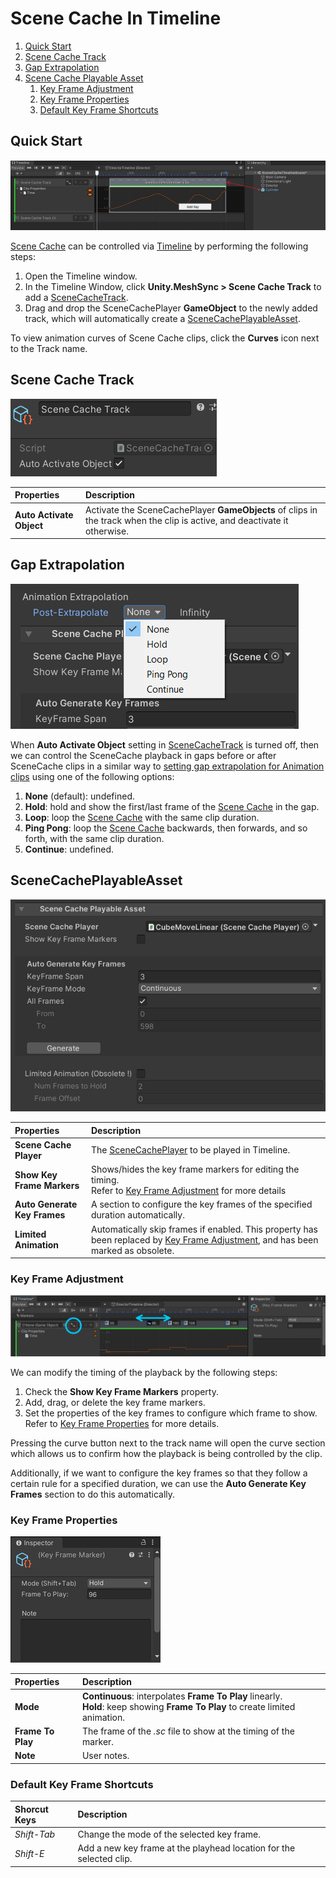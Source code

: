 # Scene Cache In Timeline

1. [Quick Start](#quick-start)
1. [Scene Cache Track](#scene-cache-track)
1. [Gap Extrapolation](#gap-extrapolation)
1. [Scene Cache Playable Asset](#scenecacheplayableasset)
   1. [Key Frame Adjustment](#key-frame-adjustment)
   1. [Key Frame Properties](#key-frame-properties)
   1. [Default Key Frame Shortcuts](#default-key-frame-shortcuts)

## Quick Start

![Menu](images/SceneCacheInTimeline.png)

[Scene Cache](SceneCache.md) can be controlled via 
[Timeline](https://docs.unity3d.com/Packages/com.unity.timeline@latest) 
by performing the following steps:

1. Open the Timeline window.
1. In the Timeline Window, click **Unity.MeshSync > Scene Cache Track** 
   to add a [SceneCacheTrack](#scene-cache-track).
1. Drag and drop the SceneCachePlayer **GameObject** to the newly added track, 
   which will automatically create a [SceneCachePlayableAsset](#scenecacheplayableasset).

To view animation curves of Scene Cache clips, click the **Curves** icon next to the Track name.
 
## Scene Cache Track

![](images/SceneCacheTrack.png)

|**Properties**            |**Description** |
|:-----------------------  |:---|
| **Auto Activate Object** | Activate the SceneCachePlayer **GameObjects** of clips in the track when the clip is active, and deactivate it otherwise. |

## Gap Extrapolation

![](images/SceneCachePlayableAssetExtrapolation.png)

When **Auto Activate Object** setting in [SceneCacheTrack](#scene-cache-track) 
is turned off, then we can control the SceneCache playback in gaps 
before or after SceneCache clips in a similar way to 
[setting gap extrapolation for Animation clips](https://docs.unity3d.com/Packages/com.unity.timeline@1.7/manual/clp_gap_extrap.html)
using one of the following options:
1. **None** (default): undefined.
1. **Hold**: hold and show the first/last frame of the [Scene Cache](SceneCache.md) in the gap.
1. **Loop**: loop the [Scene Cache](SceneCache.md) with the same clip duration.
1. **Ping Pong**: loop the [Scene Cache](SceneCache.md) backwards, then forwards, and so forth, with the same clip duration.
1. **Continue**: undefined.

## SceneCachePlayableAsset

![](images/SceneCachePlayableAsset.png)

|**Properties**           |**Description** |
|:----------------------- |:---|
| **Scene Cache Player**  | The [SceneCachePlayer](SceneCache.md#scene-cache-player) to be played in Timeline. |
| **Show Key Frame Markers**   | Shows/hides the key frame markers for editing the timing. <br/> Refer to [Key Frame Adjustment](#key-frame-adjustment) for more details|
| **Auto Generate Key Frames** | A section to configure the key frames of the specified duration automatically. |
| **Limited Animation**        | Automatically skip frames if enabled. This property has been replaced by [Key Frame Adjustment](#key-frame-adjustment), and has been marked as obsolete. |


### Key Frame Adjustment


![](images/SceneCacheKeyFrameDragging.png)

We can modify the timing of the playback by the following steps:
1. Check the **Show Key Frame Markers** property.
2. Add, drag, or delete the key frame markers.
3. Set the properties of the key frames to configure which frame to show. Refer to [Key Frame Properties](#key-frame-properties) for more details.

Pressing the curve button next to the track name will open the curve section 
which allows us to confirm how the playback is being controlled by the clip.

Additionally, if we want to configure the key frames so that they follow a certain rule for a specified duration, 
we can use the **Auto Generate Key Frames** section to do this automatically. 

### Key Frame Properties

![](images/SceneCacheKeyFrameMarker.png)

|**Properties**           |**Description** |
|:----------------------- |:---|
| **Mode**            | **Continuous**: interpolates **Frame To Play** linearly. <br/> **Hold**: keep showing **Frame To Play** to create limited animation. |
| **Frame To Play**   | The frame of the *.sc* file to show at the timing of the marker. |
| **Note**            | User notes. |

### Default Key Frame Shortcuts

|**Shorcut Keys**     |**Description** |
|:----------------------- |:---|
| *Shift-Tab* | Change the mode of the selected key frame. |
| *Shift-E*   | Add a new key frame at the playhead location for the selected clip. |




